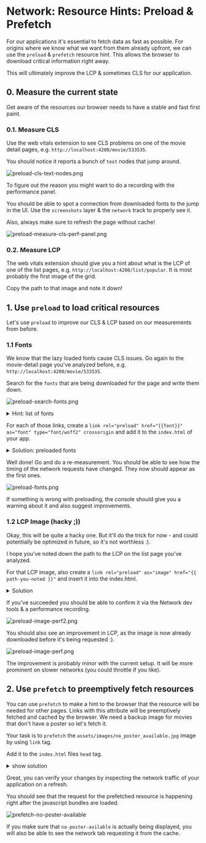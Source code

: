 # Network: Resource Hints: Preload & Prefetch

For our applications it's essential to fetch data as fast as possible.
For origins where we know what we want from them already upfront, we can use the `preload` & `prefetch` resource hint.
This allows the browser to download critical information right away.

This will ultimately improve the LCP & sometimes CLS for our application.

## 0. Measure the current state

Get aware of the resources our browser needs to have a stable and fast first paint.

### 0.1. Measure CLS

Use the web vitals extension to see CLS problems on one of the movie detail pages, e.g. `http://localhost:4200/movie/533535`.

You should notice it reports a bunch of `text` nodes that jump around.

![preload-cls-text-nodes.png](images/network/preload-cls-text-nodes.png)

To figure out the reason you might want to do a recording with the performance panel.

You should be able to spot a connection from downloaded fonts to the jump in the UI.
Use the `screenshots` layer & the `network` track to properly see it.

Also, always make sure to refresh the page without cache!

![preload-measure-cls-perf-panel.png](images/network/preload-measure-cls-perf-panel.png)

### 0.2. Measure LCP

The web vitals extension should give you a hint about what is the LCP of one of the list pages, e.g. `http://localhost:4200/list/popular`.
It is most probably the first image of the grid.

Copy the path to that image and note it down!

## 1. Use `preload` to load critical resources

Let's use `preload` to improve our CLS & LCP based on our measurements from before.

### 1.1 Fonts

We know that the lazy loaded fonts cause CLS issues. Go again to the movie-detail page
you've analyzed before, e.g. `http://localhost:4200/movie/533535`.

Search for the `fonts` that are being downloaded for the page and write them down.

![preload-search-fonts.png](images/network/preload-search-fonts.png)

<details>
  <summary>Hint: list of fonts</summary>

```text

https://fonts.gstatic.com/s/poppins/v21/pxiEyp8kv8JHgFVrJJfecg.woff2
https://fonts.gstatic.com/s/poppins/v21/pxiByp8kv8JHgFVrLDz8Z1xlFQ.woff2
https://fonts.gstatic.com/s/poppins/v21/pxiByp8kv8JHgFVrLCz7Z1xlFQ.woff2
https://fonts.gstatic.com/s/poppins/v21/pxiDyp8kv8JHgFVrJJLmy15VF9eO.woff2
https://fonts.gstatic.com/s/poppins/v21/pxiGyp8kv8JHgFVrJJLucHtA.woff2

```

</details>


For each of those links, create a `link rel="preload" href="{{font}}" as="font" type="font/woff2" crossorigin` and add it to the
`index.html` of your app.

<details>
  <summary>Solution: preloaded fonts</summary>

```html

<link rel="preload" href="https://fonts.gstatic.com/s/poppins/v21/pxiEyp8kv8JHgFVrJJfecg.woff2"
      as="font" type="font/woff2"
      crossorigin />
<link rel="preload" href="https://fonts.gstatic.com/s/poppins/v21/pxiByp8kv8JHgFVrLDz8Z1xlFQ.woff2"
      as="font" type="font/woff2"
      crossorigin />
<link rel="preload" href="https://fonts.gstatic.com/s/poppins/v21/pxiByp8kv8JHgFVrLCz7Z1xlFQ.woff2"
      as="font" type="font/woff2"
      crossorigin />
<link rel="preload" href="https://fonts.gstatic.com/s/poppins/v21/pxiDyp8kv8JHgFVrJJLmy15VF9eO.woff2"
      as="font" type="font/woff2"
      crossorigin />
<link rel="preload" href="https://fonts.gstatic.com/s/poppins/v21/pxiGyp8kv8JHgFVrJJLucHtA.woff2"
      as="font" type="font/woff2"
      crossorigin />

```

</details>


Well done! Go and do a re-measurement. You should be able to see how the timing of the network requests have changed. They now
should appear as the first ones.

![preload-fonts.png](images/network/preload-fonts.png)

If something is wrong with preloading, the console should give you a warning about it and also suggest improvements.

### 1.2 LCP Image (hacky ;))

Okay, this will be quite a hacky one. But it'll do the trick for now - and could potentially
be optimized in future, so it's not worthless :).

I hope you've noted down the path to the LCP on the list page you've analyzed.

For that LCP image, also create a `link rel="preload" as="image" href="{{ path-you-noted }}"` and insert it into the 
index.html.

<details>
  <summary>Solution</summary>

```html
<link rel="preload" href="{{ your image that youve noted down }}" as="image" />


```

</details>

If you've succeeded you should be able to confirm it via the Network dev tools & a performance
recording.

![preload-image-perf2.png](images/network/preload-image-perf2.png)

You should also see an improvement in LCP, as the image is now already downloaded before it's being
requested :). 

![preload-image-perf.png](images/network/preload-image-perf.png)

The improvement is probably minor with the current setup. It will be more prominent on
slower networks (you could throttle if you like).

## 2. Use `prefetch` to preemptively fetch resources

You can use `prefetch` to make a hint to the browser that the resource will be needed for other pages.
Links with this attribute will be preemptively fetched and cached by the browser.
We need a backup image for movies that don't have a poster so let's fetch it.

Your task is to `prefetch` the `assets/images/no_poster_available.jpg` image by
using `link` tag.

Add it to the `index.html` files `head` tag.

<details>
    <summary>show solution</summary>

Go to `index.html` and extend `<head>` tag with following:

```html
<!-- index.html -->

<link rel="prefetch" href="assets/images/no_poster_available.jpg" />
```

</details>

Great, you can verify your changes by inspecting the network traffic of your application on a refresh.

You should see that the request for the prefetched resource is happening right after the javascript bundles are loaded.

![prefetch-no-poster-available](images/network/prefetch-no-poster-available.png)

If you make sure that `no-poster-avilable` is actually being displayed, you will also be able
to see the network tab requesting it from the cache.
